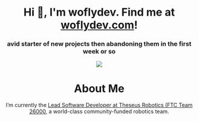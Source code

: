 <h1 align="center">Hi 👋, I'm woflydev. Find me at <a href="https://woflydev.com/">woflydev.com</a>!</h1>
<h3 align="center">avid starter of new projects then abandoning them in the first week or so</h3>

<div align="center">
  
[![](https://visitcount.itsvg.in/api?id=woflydev&icon=1&color=0)](https://visitcount.itsvg.in)

# About Me
I’m currently the [Lead Software Developer at Theseus Robotics (FTC Team 26000](https://www.linkedin.com/company/104085006), a world-class community-funded robotics team.

</div>
  
